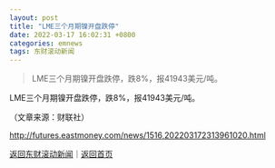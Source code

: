 ```yaml
---
layout: post
title: "LME三个月期镍开盘跌停"
date: 2022-03-17 16:02:31 +0800
categories: emnews
tags: 东财滚动新闻
---
```

> LME三个月期镍开盘跌停，跌8%，报41943美元/吨。

<p>LME三个月期镍开盘跌停，跌8%，报41943美元/吨。</p><p class="em_media">（文章来源：财联社）</p>

<http://futures.eastmoney.com/news/1516,202203172313961020.html>

[返回东财滚动新闻](//finews.withounder.com/emnews/)｜[返回首页](//finews.withounder.com/)